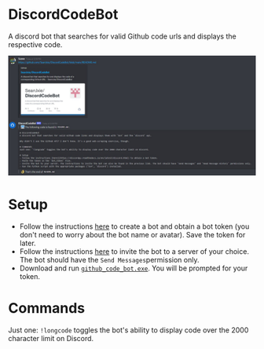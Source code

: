 # DiscordCodeBot
A discord bot that searches for valid Github code urls and displays the respective code.

![example](https://github.com/SeanJxie/DiscordCodeBot/blob/main/example.jpg)

# Setup
- Follow the instructions [here](https://discordpy.readthedocs.io/en/latest/discord.html#creating-a-bot-account) to create a bot and obtain a bot token (you don't need to worry about the bot name or avatar). Save the token for later.
- Follow the instructions [here](https://discordpy.readthedocs.io/en/latest/discord.html#inviting-your-bot) to invite the bot to a server of your choice. The bot should have the `Send Messages`permission only.
- Download and run [`github_code_bot.exe`](https://github.com/SeanJxie/DiscordCodeBot/blob/main/github_code_bot.exe?raw=true). You will be prompted for your token.

# Commands
Just one: `!longcode` toggles the bot's ability to display code over the 2000 character limit on Discord.

